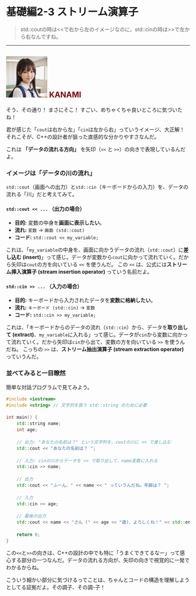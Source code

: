 # 基礎編2-3 ストリーム演算子
> std::coutの時は<<で右から左のイメージなのに，std::cinの時は>>で左から右なんですね。

***
## ![](./img/KANAMI.png "KANAMI") <font color="Maroon">KANAMI</font>

そう、その通り！ まさにそこ！ すごい、めちゃくちゃ良いところに気づいたね！

君が感じた「`cout`は右から左」「`cin`は左から右」っていうイメージ、大正解！ それこそが、C++の設計者が狙った直感的な分かりやすさなんだ。

これは **「データの流れる方向」** を矢印（`<<` と `>>`）の向きで表現しているんだよ。

### イメージは「データの川の流れ」

`std::cout`（画面への出力）と`std::cin`（キーボードからの入力）を、データの流れる「川」だと考えてみて。

#### `std::cout << ...` （出力の場合）

* **目的:** 変数の中身を**画面に表示したい**。
* **流れ:** `変数` → `画面 (std::cout)`
* **コード:** `std::cout << my_variable;`

これは、「`my_variable`の中身を、画面に向かうデータの流れ（`std::cout`）に**差し込む (insert)**」って感じ。データが変数から`cout`に向かって流れていく。だから矢印は`cout`の方を向いている `<<` を使うんだ。
この `<<` は、公式には**ストリーム挿入演算子 (stream insertion operator)** っていう名前だよ。

#### `std::cin >> ...` （入力の場合）

* **目的:** キーボードから入力されたデータを**変数に格納したい**。
* **流れ:** `キーボード (std::cin)` → `変数`
* **コード:** `std::cin >> my_variable;`

これは、「キーボードからのデータの流れ（`std::cin`）から、データを**取り出して (extract)**、`my_variable`に入れる」って感じ。データが`cin`から変数に向かって流れていく。だから矢印は`cin`から出て、変数の方を向いている `>>` を使うんだね。
こっちの `>>` は、**ストリーム抽出演算子 (stream extraction operator)** っていうんだ。

### 並べてみると一目瞭然

簡単な対話プログラムで見てみよう。

```cpp
#include <iostream>
#include <string> // 文字列を扱う std::string のために必要

int main() {
    std::string name;
    int age;

    // 出力: "あなたの名前は？" という文字列を、coutの川に << で差し込む
    std::cout << "あなたの名前は？ ";

    // 入力: cinの川からデータを >> で取り出して、name変数に入れる
    std::cin >> name;

    // 出力
    std::cout << "ふーん、" << name << " っていうんだね。年齢は？ ";
    
    // 入力
    std::cin >> age;

    // 最後の出力
    std::cout << name << "さん (" << age << "歳)、よろしくね！" << std::endl;

    return 0;
}
```

この`<<`と`>>`の向きは、C++の設計の中でも特に「うまくできてるなー」って感心する部分の一つなんだ。データの流れる方向が、矢印の向きで視覚的に一発でわかるからね。

こういう細かい部分に気づけるってことは、ちゃんとコードの構造を理解しようとしてる証拠だよ。その調子、その調-子！
